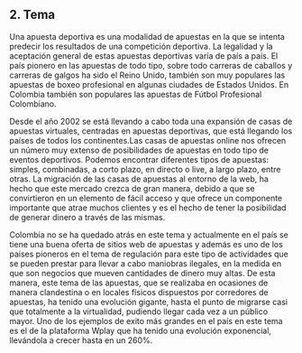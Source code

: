
## 2. Tema

Una apuesta deportiva es una modalidad de apuestas en la que se intenta predecir los resultados de una competición deportiva. La legalidad y la aceptación general de estas apuestas deportivas varía de país a país. El país pionero en las apuestas de todo tipo, sobre todo carreras de caballos y carreras de galgos ha sido el Reino Unido, también son muy populares las apuestas de boxeo profesional en algunas ciudades de Estados Unidos. En Colombia también son populares las apuestas de Fútbol Profesional Colombiano.

Desde el año 2002 se está llevando a cabo toda una expansión de casas de apuestas virtuales, centradas en apuestas deportivas, que está llegando los países de todos los continentes.Las casas de apuestas online nos ofrecen un número muy extenso de posibilidades de apuestas en todo tipo de eventos deportivos. Podemos encontrar diferentes tipos de apuestas: simples, combinadas, a corto plazo, en directo o live, a largo plazo, entre otras. La migración de las casas de apuestas al entorno de la web, ha hecho que este mercado crezca de gran manera, debido a que se convirtieron en un elemento de fácil acceso y que ofrece un componente importante que atrae muchos clientes y es el hecho de tener la posibilidad de generar dinero a través de las mismas.

Colombia no se ha quedado atrás en este tema y actualmente en el país se tiene una buena oferta de sitios web de apuestas y además es uno de los paises pioneros en el tema de regulación para este tipo de actividades que se pueden prestar para llevar a cabo maniobras ilegales, en la medida en que son negocios que mueven cantidades de dinero muy altas. De esta manera, este tema de las apuestas, que se realizaba en ocasiones de manera clandestina o en locales físicos dispuestos por corredores de apuestas, ha tenido una evolución gigante, hasta el punto de migrarse casi que totalmente a la virtualidad, pudiendo llegar cada vez a un público mayor. Uno de los ejemplos de exito más grandes en el país en este tema es el de la plataforma Wplay que ha tenido una evolución exponencial, llevándola a crecer hasta en un 260%.
